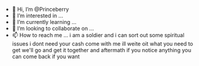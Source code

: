 - 👋 Hi, I’m @Princeberry
- 👀 I’m interested in ...
- 🌱 I’m currently learning ...
- 💞️ I’m looking to collaborate on ...
- 📫 How to reach me ...
  i am a soldier and i can sort out some spiritual issues i dont need your cash come with me ill weite oit what you need to get we'll go and get it together and aftermath if you notice anything you can come back if you want 
<!---
Princeberry/Princeberry is a ✨ special ✨ repository because its `README.md` (this file) appears on your GitHub profile.
You can click the Preview link to take a look at your changes.
--->
